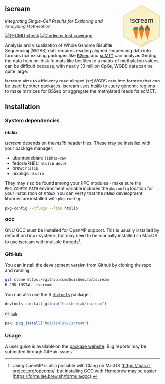 ## iscream <a href="https://huishenlab.github.io/iscream/"><img src="man/figures/logo.png" align="right" height="138" style="float:right; height:138px;"/></a>

*Integrating Single-Cell Results for Exploring and Analyzing Methylation*

<!-- badges: start -->
[![R-CMD-check](https://github.com/huishenlab/iscream/actions/workflows/R-CMD-check.yaml/badge.svg)](https://github.com/huishenlab/iscream/actions/workflows/R-CMD-check.yaml)
[![Codecov test coverage](https://codecov.io/gh/huishenlab/iscream/graph/badge.svg)](https://app.codecov.io/gh/huishenlab/iscream)
<!-- badges: end -->

Analysis and visualization of Whole Genome Bisulfite Sequencing (WGBS) data
requires reading aligned sequencing data into formats that existing packages
like [BSseq](https://bioconductor.org/packages/devel/bioc/html/bsseq.html) and
[scMET](https://github.com/andreaskapou/scMET) can analyze. Getting the data
from on-disk formats like bedfiles to a matrix of methylation values can be
difficult because, with nearly 30 million CpGs, WGBS data can be quite large.

iscream aims to efficiently read alinged (sc)WGBS data into formats that can be
used by other packages. iscream uses [htslib](https://www.htslib.org/) to query
genomic regions to make matrices for BSSeq or aggregate the methylated reads for
scMET.

## Installation

### System dependencies

#### *htslib*

*iscream* depends on the *htslib* header files. These may be installed with
your package manager:

- ubuntu/debian: `libhts-dev`  
- fedora/RHEL: `htslib-devel`  
- brew: `htslib`  
- nixpkgs: `htslib`

They may also be found among your HPC modules - make sure the `PKG_CONFIG_PATH`
environment variable includes the `pkgconfig` location for your installation of
*htslib*. You can verify that the *htslib* development libraries are installed
with `pkg-config`:

```bash
pkg-config --cflags --libs htslib
```

#### GCC

GNU GCC must be installed for OpenMP support. This is usually installed by
default on Linux systems, but may need to be manually installed on MacOS to use
iscream with multiple threads[^1].

[^1]: Using OpenMP is also possible with Clang on MacOS
(<https://mac.r-project.org/openmp/>) but installing GCC with Homebrew may be
easier (<https://formulae.brew.sh/formula/gcc>).

### GitHub

You can install the development version from Github by cloning the repo and
running

```bash
git clone https://github.com/huishenlab/iscream
R CMD INSTALL iscream
```

You can also use the R [`devtools`](https://devtools.r-lib.org/) package:

```r
devtools::install_github("huishenlab/iscream")
```

or [`pak`](https://pak.r-lib.org/):

```r
pak::pkg_install("huishenlab/iscream")
```

### Usage

A user guide is available on the [package website](https://huishenlab.github.io/iscream/).
Bug reports may be submitted through GitHub issues.
